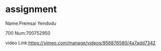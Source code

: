 # assignment

Name:Premsai Yendodu

700 Num:700752950

video Link:https://vimeo.com/manage/videos/956876580/4a7add7342

